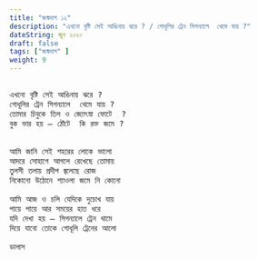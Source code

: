 ```yaml
---
title: "জন্মদাগ ১২"
description: "এখনো বৃষ্টি সেই আঙিনায় ঝরে ? / গোধূলির ট্রেন সিগন্যালে  থেমে যায় ?"
dateString: জুন ২০২০
draft: false
tags: ["জন্মদাগ" ]
weight: 9
---
```



<pre>

এখনো বৃষ্টি সেই আঙিনায় ঝরে ?
গোধূলির ট্রেন সিগন্যালে  থেমে যায় ?
তোমার চিবুকে তিল ও জ্যোৎস্না ফোটে  ?
বুক ভার হয় – ঠোঁটে  কি রক্ত জমে ? 


আমি জানি সেই শহরের লোকে ভালো 
আদরে সোহাগে আগলে রেখেছে তোমায়  
তুলসী তলায় প্রদীপ জ্বলেছে রোজ 
নিকোনো উঠোনে শ্যাওলা জমে নি কোনো 

আমি আজ ও চলি যেদিকে দুচোখ যায় 
পায়ে পায়ে আর সময়ের হাত ধরে 
যদি দেখা হয় – সিগন্যালে ট্রেন থামে 
দিয়ে যাবো তোকে গোধূলি ট্রেনের আলো  

ডালাস 

<pre>
